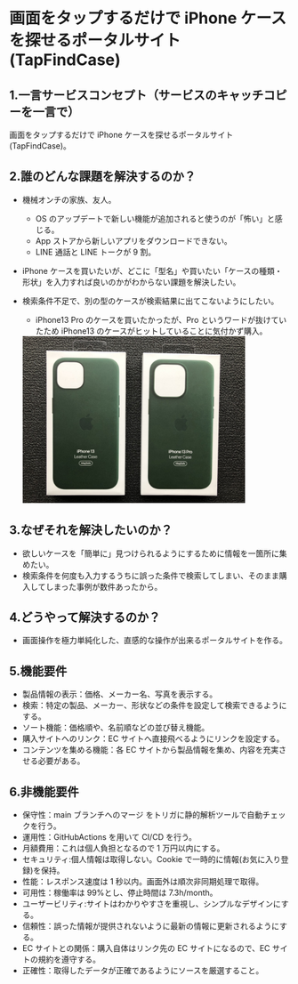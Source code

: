# 画面をタップするだけで iPhone ケースを探せるポータルサイト(TapFindCase)

## 1.一言サービスコンセプト（サービスのキャッチコピーを一言で）

画面をタップするだけで iPhone ケースを探せるポータルサイト(TapFindCase)。

## 2.誰のどんな課題を解決するのか？

- 機械オンチの家族、友人。
  - OS のアップデートで新しい機能が追加されると使うのが「怖い」と感じる。
  - App ストアから新しいアプリをダウンロードできない。
  - LINE 通話と LINE トークが 9 割。
- iPhone ケースを買いたいが、どこに「型名」や買いたい「ケースの種類・形状」を入力すれば良いのかがわからない課題を解決したい。
- 検索条件不足で、別の型のケースが検索結果に出てこないようにしたい。

  - iPhone13 Pro のケースを買いたかったが、Pro というワードが抜けていたため iPhone13 のケースがヒットしていることに気付かず購入。

  <img src="https://github.com/KoichiYanagisawa/apprentice/blob/main/original_product/IMG_0414.jpeg" alt="iPhone13Proのケースを買いたかったが・・・？" width="400px" />

## 3.なぜそれを解決したいのか？

- 欲しいケースを「簡単に」見つけられるようにするために情報を一箇所に集めたい。
- 検索条件を何度も入力するうちに誤った条件で検索してしまい、そのまま購入してしまった事例が数件あったから。

## 4.どうやって解決するのか？

- 画面操作を極力単純化した、直感的な操作が出来るポータルサイトを作る。

## 5.機能要件

- 製品情報の表示：価格、メーカー名、写真を表示する。
- 検索：特定の製品、メーカー、形状などの条件を設定して検索できるようにする。
- ソート機能：価格順や、名前順などの並び替え機能。
- 購入サイトへのリンク：EC サイトへ直接飛べるようにリンクを設定する。
- コンテンツを集める機能：各 EC サイトから製品情報を集め、内容を充実させる必要がある。

## 6.非機能要件

- 保守性：main ブランチへのマージ をトリガに静的解析ツールで自動チェックを行う。
- 運用性：GitHubActions を用いて CI/CD を行う。
- 月額費用：これは個人負担となるので 1 万円以内にする。
- セキュリティ:個人情報は取得しない。Cookie で一時的に情報(お気に入り登録)を保持。
- 性能：レスポンス速度は 1 秒以内。画面外は順次非同期処理で取得。
- 可用性：稼働率は 99%とし、停止時間は 7.3h/month。
- ユーザービリティ:サイトはわかりやすさを重視し、シンプルなデザインにする。
- 信頼性：誤った情報が提供されないように最新の情報に更新されるようにする。
- EC サイトとの関係：購入自体はリンク先の EC サイトになるので、EC サイトの規約を遵守する。
- 正確性：取得したデータが正確であるようにソースを厳選すること。
